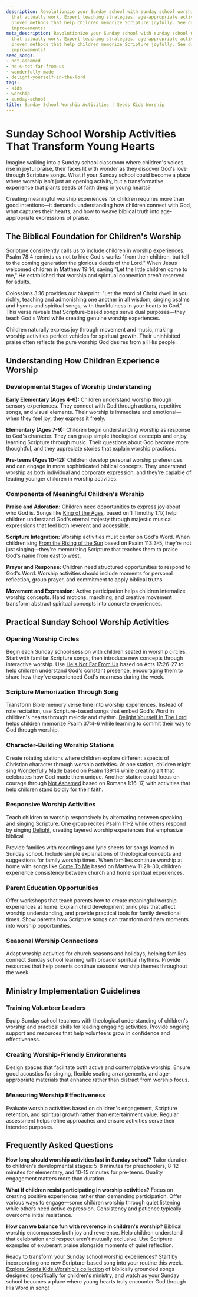 ```yaml
---
description: Revolutionize your Sunday school with sunday school worship activities
  that actually work. Expert teaching strategies, age-appropriate activities, and
  proven methods that help children memorize Scripture joyfully. See dramatic engagement
  improvements!
meta_description: Revolutionize your Sunday school with sunday school worship activities
  that actually work. Expert teaching strategies, age-appropriate activities, and
  proven methods that help children memorize Scripture joyfully. See dramatic engagement
  improvements!
seed_songs:
- not-ashamed
- he-s-not-far-from-us
- wonderfully-made
- delight-yourself-in-the-lord
tags:
- kids
- worship
- sunday-school
title: Sunday School Worship Activities | Seeds Kids Worship
---
```

# Sunday School Worship Activities That Transform Young Hearts

Imagine walking into a Sunday school classroom where children's voices rise in joyful praise, their faces lit with wonder as they discover God's love through Scripture songs. What if your Sunday school could become a place where worship isn't just an opening activity, but a transformative experience that plants seeds of faith deep in young hearts?

Creating meaningful worship experiences for children requires more than good intentions—it demands understanding how children connect with God, what captures their hearts, and how to weave biblical truth into age-appropriate expressions of praise.

## The Biblical Foundation for Children's Worship

Scripture consistently calls us to include children in worship experiences. Psalm 78:4 reminds us not to hide God's works "from their children, but tell to the coming generation the glorious deeds of the Lord." When Jesus welcomed children in Matthew 19:14, saying "Let the little children come to me," He established that worship and spiritual connection aren't reserved for adults.

Colossians 3:16 provides our blueprint: "Let the word of Christ dwell in you richly, teaching and admonishing one another in all wisdom, singing psalms and hymns and spiritual songs, with thankfulness in your hearts to God." This verse reveals that Scripture-based songs serve dual purposes—they teach God's Word while creating genuine worship experiences.

Children naturally express joy through movement and music, making worship activities perfect vehicles for spiritual growth. Their uninhibited praise often reflects the pure worship God desires from all His people.

## Understanding How Children Experience Worship

### Developmental Stages of Worship Understanding

**Early Elementary (Ages 4-6):** Children understand worship through sensory experiences. They connect with God through actions, repetitive songs, and visual elements. Their worship is immediate and emotional—when they feel joy, they express it freely.

**Elementary (Ages 7-9):** Children begin understanding worship as response to God's character. They can grasp simple theological concepts and enjoy learning Scripture through music. Their questions about God become more thoughtful, and they appreciate stories that explain worship practices.

**Pre-teens (Ages 10-12):** Children develop personal worship preferences and can engage in more sophisticated biblical concepts. They understand worship as both individual and corporate expression, and they're capable of leading younger children in worship activities.

### Components of Meaningful Children's Worship

**Praise and Adoration:** Children need opportunities to express joy about who God is. Songs like [King of the Ages](https://seedskidsworship.com/product/king-of-the-ages-1-timothy-117/), based on 1 Timothy 1:17, help children understand God's eternal majesty through majestic musical expressions that feel both reverent and accessible.

**Scripture Integration:** Worship activities must center on God's Word. When children sing [From the Rising of the Sun](https://seedskidsworship.com/product/from-the-rising-of-the-sun-psalm-1133-5/) based on Psalm 113:3-5, they're not just singing—they're memorizing Scripture that teaches them to praise God's name from east to west.

**Prayer and Response:** Children need structured opportunities to respond to God's Word. Worship activities should include moments for personal reflection, group prayer, and commitment to apply biblical truths.

**Movement and Expression:** Active participation helps children internalize worship concepts. Hand motions, marching, and creative movement transform abstract spiritual concepts into concrete experiences.

## Practical Sunday School Worship Activities

### Opening Worship Circles

Begin each Sunday school session with children seated in worship circles. Start with familiar Scripture songs, then introduce new concepts through interactive worship. Use [He's Not Far From Us](https://seedskidsworship.com/product/hes-not-far-from-us-acts-1726-27-2/) based on Acts 17:26-27 to help children understand God's constant presence, encouraging them to share how they've experienced God's nearness during the week.

### Scripture Memorization Through Song

Transform Bible memory verse time into worship experiences. Instead of rote recitation, use Scripture-based songs that embed God's Word in children's hearts through melody and rhythm. [Delight Yourself In The Lord](https://seedskidsworship.com/product/seeds-of-purpose-vol-4/) helps children memorize Psalm 37:4-6 while learning to commit their way to God through worship.

### Character-Building Worship Stations

Create rotating stations where children explore different aspects of Christian character through worship activities. At one station, children might sing [Wonderfully Made](https://seedskidsworship.com/product/wonderfully-made-psalm-13914-2/) based on Psalm 139:14 while creating art that celebrates how God made them unique. Another station could focus on courage through [Not Ashamed](https://seedskidsworship.com/product/not-ashamed-romans-116-17/) based on Romans 1:16-17, with activities that help children stand boldly for their faith.

### Responsive Worship Activities

Teach children to worship responsively by alternating between speaking and singing Scripture. One group recites Psalm 1:1-2 while others respond by singing [Delight](https://seedskidsworship.com/product/seeds-of-character-vol-6/), creating layered worship experiences that emphasize biblical

Provide families with recordings and lyric sheets for songs learned in Sunday school. Include simple explanations of theological concepts and suggestions for family worship times. When families continue worship at home with songs like [Come To Me](https://seedskidsworship.com/product/when-you-lie-down-lullabies-scripture-songs/) based on Matthew 11:28-30, children experience consistency between church and home spiritual experiences.

### Parent Education Opportunities

Offer workshops that teach parents how to create meaningful worship experiences at home. Explain child development principles that affect worship understanding, and provide practical tools for family devotional times. Show parents how Scripture songs can transform ordinary moments into worship opportunities.

### Seasonal Worship Connections

Adapt worship activities for church seasons and holidays, helping families connect Sunday school learning with broader spiritual rhythms. Provide resources that help parents continue seasonal worship themes throughout the week.

## Ministry Implementation Guidelines

### Training Volunteer Leaders

Equip Sunday school teachers with theological understanding of children's worship and practical skills for leading engaging activities. Provide ongoing support and resources that help volunteers grow in confidence and effectiveness.

### Creating Worship-Friendly Environments

Design spaces that facilitate both active and contemplative worship. Ensure good acoustics for singing, flexible seating arrangements, and age-appropriate materials that enhance rather than distract from worship focus.

### Measuring Worship Effectiveness

Evaluate worship activities based on children's engagement, Scripture retention, and spiritual growth rather than entertainment value. Regular assessment helps refine approaches and ensure activities serve their intended purposes.

## Frequently Asked Questions

**How long should worship activities last in Sunday school?** Tailor duration to children's developmental stages: 5-8 minutes for preschoolers, 8-12 minutes for elementary, and 10-15 minutes for pre-teens. Quality engagement matters more than duration.

**What if children resist participating in worship activities?** Focus on creating positive experiences rather than demanding participation. Offer various ways to engage—some children worship through quiet listening while others need active expression. Consistency and patience typically overcome initial resistance.

**How can we balance fun with reverence in children's worship?** Biblical worship encompasses both joy and reverence. Help children understand that celebration and respect aren't mutually exclusive. Use Scripture examples of exuberant praise alongside moments of quiet reflection.

Ready to transform your Sunday school worship experiences? Start by incorporating one new Scripture-based song into your routine this week. [Explore Seeds Kids Worship's collection](https://seedskidsworship.com/) of biblically grounded songs designed specifically for children's ministry, and watch as your Sunday school becomes a place where young hearts truly encounter God through His Word in song!

<script type="application/ld+json">
{
  "@context": "https://schema.org",
  "@type": "Article",
  "headline": "Sunday School Worship Activities",
  "author": {
    "@type": "Organization",
    "name": "Seeds Kids Worship"
  },
  "publisher": {
    "@type": "Organization",
    "name": "Seeds Kids Worship",
    "logo": {
      "@type": "ImageObject",
      "url": "https://seedskidsworship.com/logo.png"
    }
  },
  "datePublished": "2025-09-08T11:49:28.291450",
  "dateModified": "2025-09-08T11:49:28.291483",
  "description": "Revolutionize your Sunday school with sunday school worship activities that actually work. Expert teaching strategies, age-appropriate activities, and proven me",
  "mainEntityOfPage": {
    "@type": "WebPage",
    "@id": "https://seedskidsworship.com/activities/sunday-school-worship-activities/"
  }
}
</script>

<script type="application/ld+json">
{
  "@context": "https://schema.org",
  "@type": "Product",
  "name": "Not Ashamed",
  "description": "Scripture song based on the first commandment (Exodus 20:1\u20133) that calls children to worship the one true God above all idols.",
  "url": "https://seedskidsworship.com/product/not-ashamed-romans-116-17/",
  "brand": {
    "@type": "Brand",
    "name": "Seeds Kids Worship"
  },
  "category": "Children's Christian Music",
  "album": "Power"
}
</script>

<script type="application/ld+json">
{
  "@context": "https://schema.org",
  "@type": "Product",
  "name": "He's Not Far From Us",
  "description": "A song about God's nearness and presence with us",
  "url": "https://seedskidsworship.com/product/hes-not-far-from-us-acts-1726-27-2/",
  "brand": {
    "@type": "Brand",
    "name": "Seeds Kids Worship"
  },
  "category": "Children's Christian Music",
  "album": "I AM with You"
}
</script>

<script type="application/ld+
